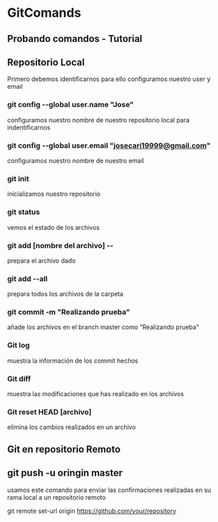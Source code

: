 # GitComands

## Probando comandos - Tutorial

## Repositorio Local
Primero debemos identificarnos para ello configuramos nuestro user y email
### git config --global user.name "Jose" 
configuramos nuestro nombre de nuestro repositorio local para indentificarnos 
### git config --global user.email "josecari19999@gmail.com" 
configuramos nuestro nombre de nuestro email
### git init 
inicializamos nuestro repositorio
### git status 
vemos el estado de los archivos
### git add [nombre del archivo] --
prepara el archivo dado
### git add --all 
prepara todos  los archivos de la carpeta 
### git commit  -m "Realizando prueba"
añade los archivos en el branch master como "Realizando prueba"

### Git log 
muestra la información de los commit hechos 

### Git diff 
muestra las modificaciones que has realizado en los archivos 
### Git reset HEAD [archivo]  
elimina los cambios realizados en un archivo

## Git en repositorio Remoto

## git push -u oringin master    
usamos este comando para enviar las confirmaciones realizadas en su rama local a un repositorio remoto


git remote set-url origin https://github.com/your/repository

